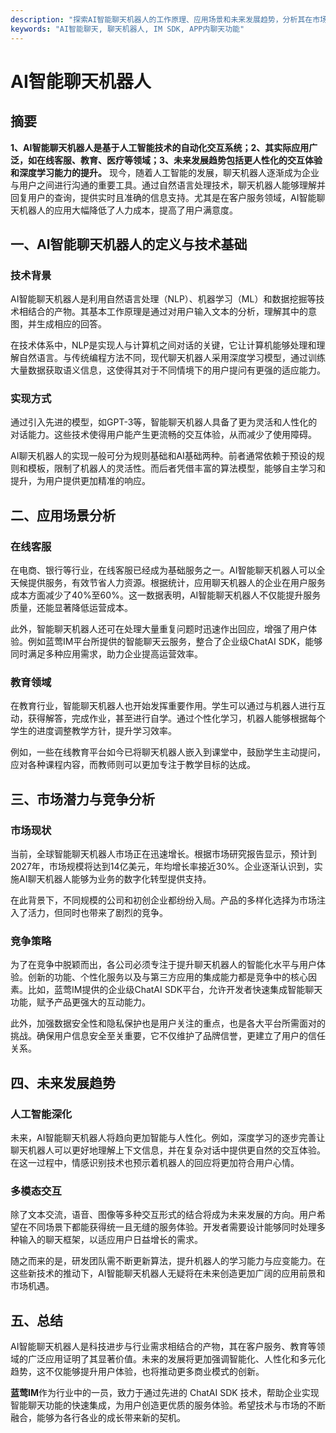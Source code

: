 ```yaml
---
description: "探索AI智能聊天机器人的工作原理、应用场景和未来发展趋势，分析其在市场上的潜力和影响。"
keywords: "AI智能聊天, 聊天机器人, IM SDK, APP内聊天功能"
---
```

# AI智能聊天机器人  

## 摘要

**1、AI智能聊天机器人是基于人工智能技术的自动化交互系统；2、其实际应用广泛，如在线客服、教育、医疗等领域；3、未来发展趋势包括更人性化的交互体验和深度学习能力的提升。** 现今，随着人工智能的发展，聊天机器人逐渐成为企业与用户之间进行沟通的重要工具。通过自然语言处理技术，聊天机器人能够理解并回复用户的查询，提供实时且准确的信息支持。尤其是在客户服务领域，AI智能聊天机器人的应用大幅降低了人力成本，提高了用户满意度。

## 一、AI智能聊天机器人的定义与技术基础

### 技术背景  

AI智能聊天机器人是利用自然语言处理（NLP）、机器学习（ML）和数据挖掘等技术相结合的产物。其基本工作原理是通过对用户输入文本的分析，理解其中的意图，并生成相应的回答。

在技术体系中，NLP是实现人与计算机之间对话的关键，它让计算机能够处理和理解自然语言。与传统编程方法不同，现代聊天机器人采用深度学习模型，通过训练大量数据获取语义信息，这使得其对于不同情境下的用户提问有更强的适应能力。

### 实现方式  

通过引入先进的模型，如GPT-3等，智能聊天机器人具备了更为灵活和人性化的对话能力。这些技术使得用户能产生更流畅的交互体验，从而减少了使用障碍。

AI聊天机器人的实现一般可分为规则基础和AI基础两种。前者通常依赖于预设的规则和模板，限制了机器人的灵活性。而后者凭借丰富的算法模型，能够自主学习和提升，为用户提供更加精准的响应。

## 二、应用场景分析  

### 在线客服  

在电商、银行等行业，在线客服已经成为基础服务之一。AI智能聊天机器人可以全天候提供服务，有效节省人力资源。根据统计，应用聊天机器人的企业在用户服务成本方面减少了40%至60%。这一数据表明，AI智能聊天机器人不仅能提升服务质量，还能显著降低运营成本。

此外，智能聊天机器人还可在处理大量重复问题时迅速作出回应，增强了用户体验。例如蓝莺IM平台所提供的智能聊天云服务，整合了企业级ChatAI SDK，能够同时满足多种应用需求，助力企业提高运营效率。

### 教育领域  

在教育行业，智能聊天机器人也开始发挥重要作用。学生可以通过与机器人进行互动，获得解答，完成作业，甚至进行自学。通过个性化学习，机器人能够根据每个学生的进度调整教学方针，提升学习效率。

例如，一些在线教育平台如今已将聊天机器人嵌入到课堂中，鼓励学生主动提问，应对各种课程内容，而教师则可以更加专注于教学目标的达成。

## 三、市场潜力与竞争分析

### 市场现状  

当前，全球智能聊天机器人市场正在迅速增长。根据市场研究报告显示，预计到2027年，市场规模将达到14亿美元，年均增长率接近30%。企业逐渐认识到，实施AI聊天机器人能够为业务的数字化转型提供支持。

在此背景下，不同规模的公司和初创企业都纷纷入局。产品的多样化选择为市场注入了活力，但同时也带来了剧烈的竞争。

### 竞争策略  

为了在竞争中脱颖而出，各公司必须专注于提升聊天机器人的智能化水平与用户体验。创新的功能、个性化服务以及与第三方应用的集成能力都是竞争中的核心因素。比如，蓝莺IM提供的企业级ChatAI SDK平台，允许开发者快速集成智能聊天功能，赋予产品更强大的互动能力。

此外，加强数据安全性和隐私保护也是用户关注的重点，也是各大平台所需面对的挑战。确保用户信息安全至关重要，它不仅维护了品牌信誉，更建立了用户的信任关系。

## 四、未来发展趋势

### 人工智能深化  

未来，AI智能聊天机器人将趋向更加智能与人性化。例如，深度学习的逐步完善让聊天机器人可以更好地理解上下文信息，并在复杂对话中提供更自然的交互体验。在这一过程中，情感识别技术也预示着机器人的回应将更加符合用户心情。

### 多模态交互  

除了文本交流，语音、图像等多种交互形式的结合将成为未来发展的方向。用户希望在不同场景下都能获得统一且无缝的服务体验。开发者需要设计能够同时处理多种输入的聊天框架，以适应用户日益增长的需求。

随之而来的是，研发团队需不断更新算法，提升机器人的学习能力与应变能力。在这些新技术的推动下，AI智能聊天机器人无疑将在未来创造更加广阔的应用前景和市场机遇。

## 五、总结

AI智能聊天机器人是科技进步与行业需求相结合的产物，其在客户服务、教育等领域的广泛应用证明了其显著价值。未来的发展将更加强调智能化、人性化和多元化趋势，这不仅能够提升用户体验，也将推动更多商业模式的创新。

**蓝莺IM**作为行业中的一员，致力于通过先进的 ChatAI SDK 技术，帮助企业实现智能聊天功能的快速集成，为用户创造更优质的服务体验。希望技术与市场的不断融合，能够为各行各业的成长带来新的契机。
